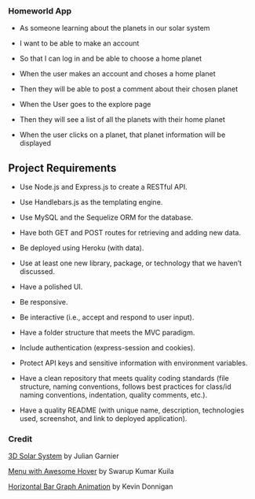 ### Homeworld App 

* As someone learning about the planets in our solar system

* I want to be able to make an account

* So that I can log in and be able to choose a home planet

* When the user makes an account and choses a home planet

* Then they will be able to post a comment about their chosen planet

* When the User goes to the explore page

* Then they will see a list of all the planets with their home planet

* When the user clicks on a planet, that planet information will be displayed

## Project Requirements


* Use Node.js and Express.js to create a RESTful API.

* Use Handlebars.js as the templating engine.

* Use MySQL and the Sequelize ORM for the database.

* Have both GET and POST routes for retrieving and adding new data.

* Be deployed using Heroku (with data).

* Use at least one new library, package, or technology that we haven’t discussed.

* Have a polished UI.

* Be responsive.

* Be interactive (i.e., accept and respond to user input).

* Have a folder structure that meets the MVC paradigm.

* Include authentication (express-session and cookies).

* Protect API keys and sensitive information with environment variables.

* Have a clean repository that meets quality coding standards (file structure, naming conventions, follows best practices for class/id naming conventions, indentation, quality comments, etc.).

* Have a quality README (with unique name, description, technologies used, screenshot, and link to deployed application).

### Credit

[3D Solar System](https://codepen.io/juliangarnier/pen/krNqZO) by Julian Garnier

[Menu with Awesome Hover](https://codepen.io/uiswarup/pen/dyyqaGR) by Swarup Kumar Kuila

[Horizontal Bar Graph Animation](https://codepen.io/anythinggraphic/pen/LYPeaQV) by Kevin Donnigan
